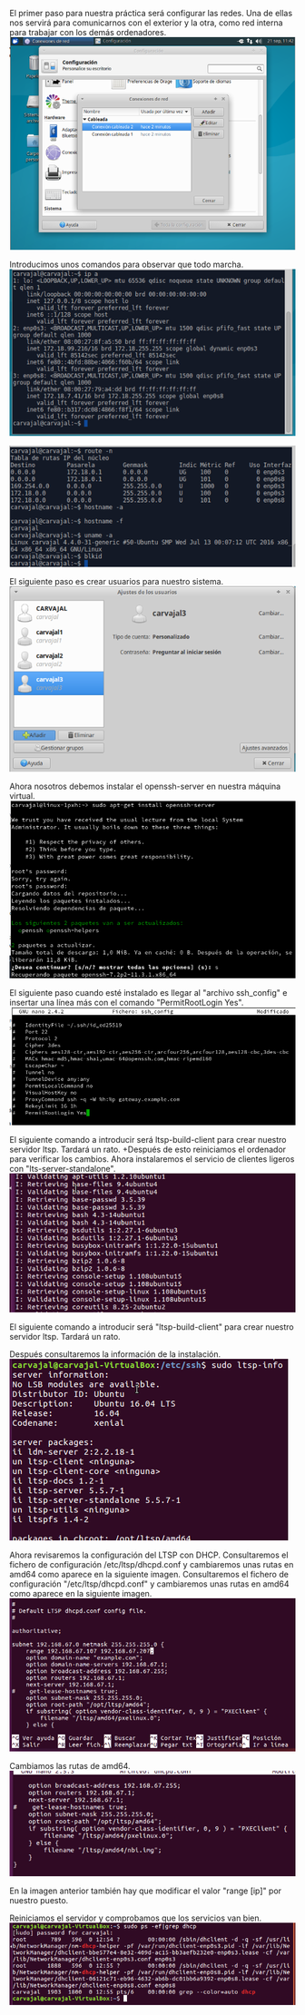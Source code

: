 El primer paso para nuestra práctica será configurar las redes.
 Una de ellas nos servirá para comunicarnos con el exterior y la otra, como red interna para trabajar con los demás ordenadores.
 ![imagen01](./imagenes/1.png)

 Introducimos unos comandos para observar que todo marcha.
![2](./imagenes/2.png)

![3](./imagenes/3.png)

 El siguiente paso es crear usuarios para nuestro sistema.
![4](./imagenes/4.png)

 Ahora nosotros debemos instalar el openssh-server en nuestra máquina virtual.
![5](./imagenes/openssh.png)

 El siguiente paso cuando esté instalado es llegar al "archivo ssh_config" e insertar una línea más con el comando "PermitRootLogin Yes".
![3](./imagenes/confssh.png)

El siguiente comando a introducir será ltsp-build-client para crear nuestro servidor ltsp. Tardará un rato.
+Después de esto reiniciamos el ordenador para verificar los cambios. Ahora instalaremos el servicio de clientes ligeros con "lts-server-standalone".
![3](./imagenes/ltsp-build-client.png)

El siguiente comando a introducir será "ltsp-build-client" para crear nuestro servidor ltsp. Tardará un rato.

Después consultaremos la información de la instalación.
![3](./imagenes/infoltsp.png)

 Ahora revisaremos la configuración del LTSP con DHCP.
Consultaremos el fichero de configuración /etc/ltsp/dhcpd.conf y cambiaremos unas rutas en amd64 como aparece en la siguiente imagen. Consultaremos el fichero de configuración "/etc/ltsp/dhcpd.conf" y cambiaremos unas rutas en amd64 como aparece en la siguiente imagen.
![3](./imagenes/dhcpdconf.png)

 Cambiamos las rutas de amd64.
![3](./imagenes/amd64.png)

En la imagen anterior también hay que modificar el valor "range [ip]" por nuestro puesto.

Reiniciamos el servidor y comprobamos que los servicios van bien.
![3](./imagenes/servicioscomprobar.png)

